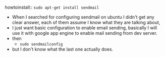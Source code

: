 howtoinstall:: `sudo apt-get install sendmail`

- When I searched for configuring sendmail on ubuntu I didn't get any clear answer, each of them assume I know what they are talking about,
- I just want basic configuration to enable email sending, basically I will use it with google app engine to enable mail sending from dev server.
- then
	- `sudo sendmailconfig`
- but I don't know what the last one actually does.
